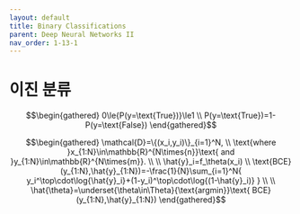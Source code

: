 ```yaml
---
layout: default
title: Binary Classifications
parent: Deep Neural Networks II
nav_order: 1-13-1
---
```


# 이진 분류

$$\begin{gathered}
0\le{P(y=\text{True})}\le1 \\
P(y=\text{True})=1-P(y=\text{False})
\end{gathered}$$

$$\begin{gathered}
\mathcal{D}=\{(x_i,y_i)\}_{i=1}^N, \\
\text{where }x_{1:N}\in\mathbb{R}^{N\times{n}}\text{ and }y_{1:N}\in\mathbb{R}^{N\times{m}}. \\
\\
\hat{y}_i=f_\theta(x_i) \\
\text{BCE}(y_{1:N},\hat{y}_{1:N})=-\frac{1}{N}\sum_{i=1}^N{
    y_i^\top\cdot\log{\hat{y}_i}+(1-y_i)^\top\cdot\log{(1-\hat{y}_i)}
} \\
\\
\hat{\theta}=\underset{\theta\in\Theta}{\text{argmin}}\text{ BCE}(y_{1:N},\hat{y}_{1:N})
\end{gathered}$$
